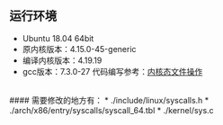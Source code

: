 ## 运行环境
* Ubuntu 18.04 64bit
* 原内核版本：4.15.0-45-generic
* 编译内核版本：4.19.19
* gcc版本：7.3.0-27
代码编写参考：[内核态文件操作](https://blog.csdn.net/u011784994/article/details/52471345)<br>
<br>
#### 需要修改的地方有：
* ./include/linux/syscalls.h
* ./arch/x86/entry/syscalls/syscall_64.tbl
* ./kernel/sys.c

